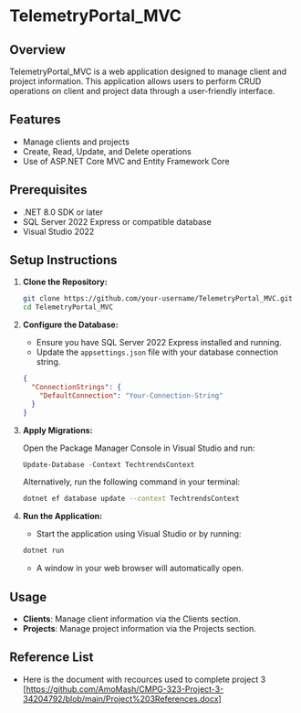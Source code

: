 # TelemetryPortal_MVC

## Overview

TelemetryPortal_MVC is a web application designed to manage client and project information. This application allows users to perform CRUD operations on client and project data through a user-friendly interface.

## Features

- Manage clients and projects
- Create, Read, Update, and Delete operations
- Use of ASP.NET Core MVC and Entity Framework Core

## Prerequisites

- .NET 8.0 SDK or later
- SQL Server 2022 Express or compatible database
- Visual Studio 2022

## Setup Instructions

1. **Clone the Repository:**

    ```bash
    git clone https://github.com/your-username/TelemetryPortal_MVC.git
    cd TelemetryPortal_MVC
    ```

2. **Configure the Database:**

    - Ensure you have SQL Server 2022 Express installed and running.
    - Update the `appsettings.json` file with your database connection string.

    ```json
    {
      "ConnectionStrings": {
        "DefaultConnection": "Your-Connection-String"
      }
    }
    ```

3. **Apply Migrations:**

    Open the Package Manager Console in Visual Studio and run:

    ```powershell
    Update-Database -Context TechtrendsContext
    ```

    Alternatively, run the following command in your terminal:

    ```bash
    dotnet ef database update --context TechtrendsContext
    ```

4. **Run the Application:**

    - Start the application using Visual Studio or by running:

    ```bash
    dotnet run
    ```

    - A window in your web browser will automatically open.

## Usage

- **Clients**: Manage client information via the Clients section.
- **Projects**: Manage project information via the Projects section.

## Reference List
- Here is the document with recources used to complete project 3 [https://github.com/AmoMash/CMPG-323-Project-3-34204792/blob/main/Project%203References.docx]
